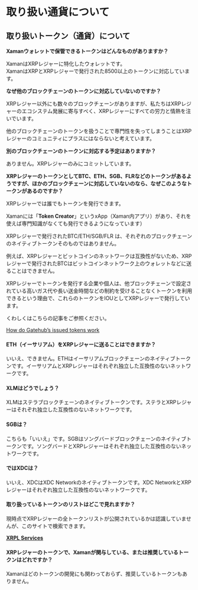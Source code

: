 # 取り扱い通貨について

## 取り扱いトークン（通貨）について

**Xamanウォレットで保管できるトークンはどんなものがありますか？**

XamanはXRPレジャーに特化したウォレットです。\
XamanはXRPとXRPレジャーで発行された8500以上のトークンに対応しています。

**なぜ他のブロックチェーンのトークンに対応していないのですか？**

XRPレジャー以外にも数々のブロックチェーンがありますが、私たちはXRPレジャーのエコシステム発展に寄与すべく、XRPレジャーにすべての労力と情熱を注いでいます。

他のブロックチェーンのトークンを扱うことで専門性を失ってしまうことはXRPレジャーのコミュニティにプラスにはならないと考えています。

**別のブロックチェーンのトークンに対応する予定はありますか？**

ありません。XRPレジャーのみにコミットしています。

**XRPレジャーのトークンとしてBTC、ETH、SGB、FLRなどのトークンがあるようですが、ほかのブロックチェーンに対応していないのなら、なぜこのようなトークンがあるのですか？**

XRPレジャーでは誰でもトークンを発行できます。

Xamanには「**Token Creator**」というxApp（Xaman内アプリ）があり、それを使えば専門知識がなくても発行できるようになっています）

XRPレジャーで発行されたBTC/ETH/SGB/FLR は、それぞれのブロックチェーンのネイティブトークンそのものではありません。

例えば、XRPレジャーとビットコインのネットワークは互換性がないため、XRPレジャーで発行されたBTCはビットコインネットワーク上のウォレットなどに送ることはできません。

XRPレジャーでトークンを発行する企業や個人は、他ブロックチェーンで設定されている高いガス代や長い送金時間などの制約を受けることなくトークンを利用できるという理由で、これらのトークンをIOUとしてXRPレジャーで発行しています。

くわしくはこちらの記事をご参照ください。

[How do Gatehub’s issued tokens work](https://support.xumm.app/hc/en-us/articles/4619198806802)



#### **ETH（イーサリアム）をXRPレジャーに送ることはできますか？**

いいえ、できません。ETHはイーサリアムブロックチェーンのネイティブトークンです。イーサリアムとXRPレジャーはそれぞれ独立した互換性のないネットワークです。

#### XLMはどうでしょう？

XLMはステラブロックチェーンのネイティブトークンです。ステラとXRPレジャーはそれぞれ独立した互換性のないネットワークです。

#### **SGBは？**

こちらも「いいえ」です。SGBはソングバードブロックチェーンのネイティブトークンです。ソングバードとXRPレジャーはそれぞれ独立した互換性のないネットワークです。

#### **ではXDCは？**

いいえ、XDCはXDC Networkのネイティブトークンです。XDC NetworkとXRPレジャーはそれぞれ独立した互換性のないネットワークです。

#### 取り扱っているトークンのリストはどこで見れますか？

現時点でXRPレジャーの全トークンリストが公開されているかは認識していませんが、このサイトで検索できます。

[**XRPL Services**](https://xrpl.services/tokens)

#### **XRPレジャーのトークンで、Xamanが関与している、または推奨しているトークンはどれですか？**

Xamanはどのトークンの開発にも関わっておらず、推奨しているトークンもありません。

